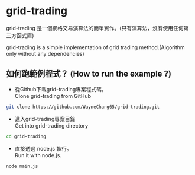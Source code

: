 # grid-trading

grid-trading 是一個網格交易演算法的簡單實作。(只有演算法，沒有使用任何第三方函式庫)  

grid-trading is a simple implementation of grid trading method.(Algorithm only without any dependencies)  

## 如何跑範例程式？ (How to run the example ?)  

* 從Github下載grid-trading專案程式碼。  
Clone grid-trading from GitHub

```bash
git clone https://github.com/WayneChang65/grid-trading.git
```

* 進入grid-trading專案目錄  
Get into grid-trading directory

```bash
cd grid-trading
```

* 直接透過 node.js 執行。  
Run it with node.js.  

```bash
node main.js
```
